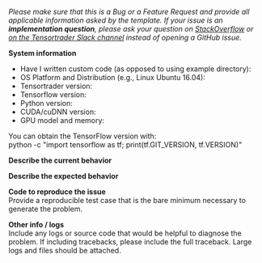 <em>Please make sure that this is a Bug or a Feature Request and provide all applicable information asked by the template.
If your issue is an **implementation question**, please ask your question on [StackOverflow](http://stackoverflow.com/questions/tagged/Tensortrader) or [on the Tensortrader Slack channel](https://Tensortrader-slack.com/) instead of opening a GitHub issue.</em>

**System information**

- Have I written custom code (as opposed to using example directory):
- OS Platform and Distribution (e.g., Linux Ubuntu 16.04):
- Tensortrader version:
- Tensorflow version:
- Python version:
- CUDA/cuDNN version:
- GPU model and memory:

You can obtain the TensorFlow version with:  
python -c "import tensorflow as tf; print(tf.GIT_VERSION, tf.VERSION)"

**Describe the current behavior**

**Describe the expected behavior**

**Code to reproduce the issue**  
Provide a reproducible test case that is the bare minimum necessary to generate the problem.

**Other info / logs**  
Include any logs or source code that would be helpful to diagnose the problem. If including tracebacks, please include the full traceback. Large logs and files should be attached.
